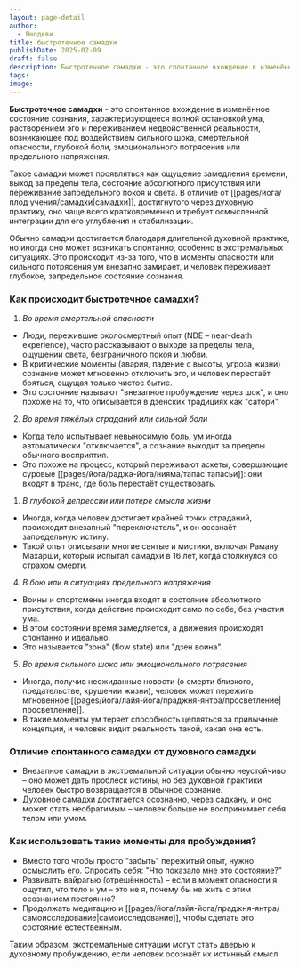 ```yaml
---
layout: page-detail
author:
  - Яшодеви
title: быстротечное самадхи
publishDate: 2025-02-09
draft: false
description: Быстротечное самадхи - это спонтанное вхождение в изменённое состояние сознания, характеризующееся полной остановкой ума, растворением эго и переживанием недвойственной реальности, возникающее под воздействием сильного шока, смертельной опасности, глубокой боли, эмоционального потрясения или предельного напряжения.
tags: 
image:
---
```

**Быстротечное самадхи** - это спонтанное вхождение в изменённое состояние сознания, характеризующееся полной остановкой ума, растворением эго и переживанием недвойственной реальности, возникающее под воздействием сильного шока, смертельной опасности, глубокой боли, эмоционального потрясения или предельного напряжения.

Такое самадхи может проявляться как ощущение замедления времени, выход за пределы тела, состояние абсолютного присутствия или переживание запредельного покоя и света. В отличие от [[pages/йога/плод учения/самадхи|самадхи]], достигнутого через духовную практику, оно чаще всего кратковременно и требует осмысленной интеграции для его углубления и стабилизации.

Обычно самадхи достигается благодаря длительной духовной практике, но иногда оно может возникать спонтанно, особенно в экстремальных ситуациях. Это происходит из-за того, что в моменты опасности или сильного потрясения ум внезапно замирает, и человек переживает глубокое, запредельное состояние сознания.

### Как происходит быстротечное самадхи?
1. *Во время смертельной опасности*
- Люди, пережившие околосмертный опыт (NDE – near-death experience), часто рассказывают о выходе за пределы тела, ощущении света, безграничного покоя и любви.
- В критические моменты (авария, падение с высоты, угроза жизни) сознание может мгновенно отключить эго, и человек перестаёт бояться, ощущая только чистое бытие.
- Это состояние называют "внезапное пробуждение через шок", и оно похоже на то, что описывается в дзенских традициях как "сатори".
2. *Во время тяжёлых страданий или сильной боли*
- Когда тело испытывает невыносимую боль, ум иногда автоматически "отключается", а сознание выходит за пределы обычного восприятия.
- Это похоже на процесс, который переживают аскеты, совершающие суровые [[pages/йога/раджа-йога/нияма/тапас|тапасьи]]: они входят в транс, где боль перестаёт существовать.
1. *В глубокой депрессии или потере смысла жизни*
- Иногда, когда человек достигает крайней точки страданий, происходит внезапный "переключатель", и он осознаёт запредельную истину.
- Такой опыт описывали многие святые и мистики, включая Раману Махарши, который испытал самадхи в 16 лет, когда столкнулся со страхом смерти.
4. *В бою или в ситуациях предельного напряжения*
- Воины и спортсмены иногда входят в состояние абсолютного присутствия, когда действие происходит само по себе, без участия ума.
- В этом состоянии время замедляется, а движения происходят спонтанно и идеально.
- Это называется "зона" (flow state) или "дзен воина".
5. *Во время сильного шока или эмоционального потрясения*
- Иногда, получив неожиданные новости (о смерти близкого, предательстве, крушении жизни), человек может пережить мгновенное [[pages/йога/лайя-йога/праджня-янтра/просветление|просветление]].
- В такие моменты ум теряет способность цепляться за привычные концепции, и человек видит реальность такой, какая она есть.

### Отличие спонтанного самадхи от духовного самадхи

- Внезапное самадхи в экстремальной ситуации обычно неустойчиво – оно может дать проблеск истины, но без духовной практики человек быстро возвращается в обычное сознание.
- Духовное самадхи достигается осознанно, через садхану, и оно может стать необратимым – человек больше не воспринимает себя телом или умом.

### Как использовать такие моменты для пробуждения?

- Вместо того чтобы просто "забыть" пережитый опыт, нужно осмыслить его. Спросить себя: "Что показало мне это состояние?"
- Развивать вайрагью (отрешённость) – если в момент опасности я ощутил, что тело и ум – это не я, почему бы не жить с этим осознанием постоянно?
- Продолжать медитацию и [[pages/йога/лайя-йога/праджня-янтра/самоисследование|самоисследование]], чтобы сделать это состояние естественным.

Таким образом, экстремальные ситуации могут стать дверью к духовному пробуждению, если человек осознаёт их истинный смысл.
